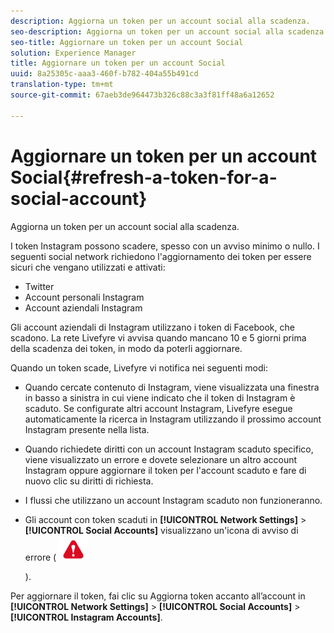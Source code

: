```yaml
---
description: Aggiorna un token per un account social alla scadenza.
seo-description: Aggiorna un token per un account social alla scadenza.
seo-title: Aggiornare un token per un account Social
solution: Experience Manager
title: Aggiornare un token per un account Social
uuid: 8a25305c-aaa3-460f-b782-404a55b491cd
translation-type: tm+mt
source-git-commit: 67aeb3de964473b326c88c3a3f81ff48a6a12652

---
```



# Aggiornare un token per un account Social{#refresh-a-token-for-a-social-account}

Aggiorna un token per un account social alla scadenza.

I token Instagram possono scadere, spesso con un avviso minimo o nullo. I seguenti social network richiedono l'aggiornamento dei token per essere sicuri che vengano utilizzati e attivati:

* Twitter
* Account personali Instagram
* Account aziendali Instagram

Gli account aziendali di Instagram utilizzano i token di Facebook, che scadono. La rete Livefyre vi avvisa quando mancano 10 e 5 giorni prima della scadenza dei token, in modo da poterli aggiornare.

Quando un token scade, Livefyre vi notifica nei seguenti modi:

* Quando cercate contenuto di Instagram, viene visualizzata una finestra in basso a sinistra in cui viene indicato che il token di Instagram è scaduto. Se configurate altri account Instagram, Livefyre esegue automaticamente la ricerca in Instagram utilizzando il prossimo account Instagram presente nella lista.
* Quando richiedete diritti con un account Instagram scaduto specifico, viene visualizzato un errore e dovete selezionare un altro account Instagram oppure aggiornare il token per l'account scaduto e fare di nuovo clic su diritti di richiesta.
* I flussi che utilizzano un account Instagram scaduto non funzioneranno.
* Gli account con token scaduti in **[!UICONTROL Network Settings]** &gt; **[!UICONTROL Social Accounts]** visualizzano un'icona di avviso di errore ( ![](assets/warningError.png)

   ).

Per aggiornare il token, fai clic su Aggiorna token accanto all’account in **[!UICONTROL Network Settings]** &gt; **[!UICONTROL Social Accounts]** &gt; **[!UICONTROL Instagram Accounts]**.
